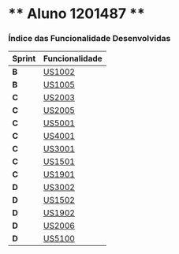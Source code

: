 ** Aluno 1201487 **
===============================


### Índice das Funcionalidade Desenvolvidas ###

| Sprint | Funcionalidade                   |
|--------|----------------------------------|
| **B**  | [US1002](SprintB/1201487/US1002) |
| **B**  | [US1005](SprintB/1201487/US1005) |
| **C**  | [US2003](SprintC/1201487/US2003) |
| **C**  | [US2005](SprintC/1200601/US2005) |
| **C**  | [US5001](SprintC/1200601/US5002) |
| **C**  | [US4001](SprintC/1200920/US4001) |
| **C**  | [US3001](SprintC/1200902/US3001) |
| **C**  | [US1501](SprintC/1201487/US1501) |
| **C**  | [US1901](SprintC/1201487/US1901) |
| **D**  | [US3002](SprintD/1200902/US3002) |
| **D**  | [US1502](SprintD/1200902/US1502) |
| **D**  | [US1902](SprintD/1201487/US1902) |
| **D**  | [US2006](SprintD/1201487/US2006) |
| **D**  | [US5100](SprintD/1201487/US5100) |
